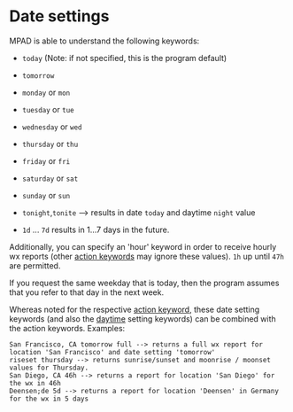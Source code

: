 # Date settings

MPAD is able to understand the following keywords:

- ```today``` (Note: if not specified, this is the program default)

- ```tomorrow```

- ```monday``` or ```mon```

- ```tuesday``` or ```tue```

- ```wednesday``` or ```wed```

- ```thursday``` or ```thu```

- ```friday``` or ```fri```

- ```saturday``` or ```sat```

- ```sunday``` or ```sun```

- ```tonight```,```tonite``` --> results in date ```today``` and daytime ```night``` value

- ```1d``` ... ```7d``` results in 1...7 days in the future.

Additionally, you can specify an 'hour' keyword in order to receive hourly wx reports (other [action keywords](ACTION_KEYWORDS.md) may ignore these values). ```1h``` up until ```47h``` are permitted.

If you request the same weekday that is today, then the program assumes that you refer to that day in the next week.

Whereas noted for the respective [action keyword](ACTION_KEYWORDS.md), these date setting keywords (and also the [daytime](DAYTIME_KEYWORDS.md) setting keywords) can be combined with the action keywords. Examples:

```
San Francisco, CA tomorrow full --> returns a full wx report for location 'San Francisco' and date setting 'tomorrow'
riseset thursday --> returns sunrise/sunset and moonrise / moonset values for Thursday.
San Diego, CA 46h --> returns a report for location 'San Diego' for the wx in 46h 
Deensen;de 5d --> returns a report for location 'Deensen' in Germany for the wx in 5 days 
```
